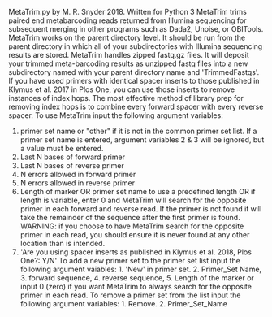 MetaTrim.py
by M. R. Snyder 2018. 
Written for Python 3
MetaTrim trims paired end metabarcoding reads returned from Illumina sequencing for subsequent merging in other programs such as Dada2, Unoise, or OBITools. MetaTrim works on the parent directory level. It should be run from the parent directory in which all of your subdirectories with Illumina sequencing results are stored. MetaTrim handles zipped fastq.gz files. It will deposit your trimmed meta-barcoding results as unzipped fastq files into a new subdirectory named with your parent directory name and 'TrimmedFastqs'. If you have used primers with identical spacer inserts to those published in Klymus et al. 2017 in Plos One, you can use those inserts to remove instances of index hops. The most effective method of library prep for removing index hops is to combine every forward spacer with every reverse spacer.
To use MetaTrim input the following argument variables: 
1. primer set name or "other" if it is not in the common primer set list. If a primer set name is entered, argument variables 2 & 3 will be ignored, but a value must be entered.
2. Last N bases of forward primer 
3. Last N bases of reverse primer
4. N errors allowed in forward primer
5. N errors allowed in reverse primer 
6. Length of marker OR primer set name to use a predefined length OR if length is variable, enter 0 and MetaTrim will search for the opposite primer in each forward and reverse read. If the primer is not found it will take the remainder of the sequence after the first primer is found. WARNING: if you choose to have MetaTrim search for the opposite primer in each read, you should ensure it is never found at any other location than is intended.
7. 'Are you using spacer inserts as published in Klymus et al. 2018, Plos One?: Y/N'
To add a new primer set to the primer set list input the following argument vaiables: 1. 'New' in primer set. 2. Primer_Set Name, 3. forward sequence, 4. reverse sequence, 5. Length of the marker or input 0 (zero) if you want MetaTrim to always search for the opposite primer in each read. 
To remove a primer set from the list input the following argument variables: 1. Remove. 2. Primer_Set_Name
